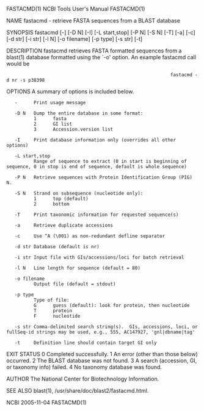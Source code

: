 FASTACMD(1)                                                  NCBI Tools User's Manual                                                  FASTACMD(1)

NAME
       fastacmd - retrieve FASTA sequences from a BLAST database

SYNOPSIS
       fastacmd [-] [-D N] [-I] [-L start,stop] [-P N] [-S N] [-T] [-a] [-c] [-d str] [-i str] [-l N] [-o filename] [-p type] [-s str] [-t]

DESCRIPTION
       fastacmd retrieves FASTA formatted sequences from a blast(1) database formatted using the `-o' option.  An example fastacmd call would be

                                                                fastacmd -d nr -s p38398

OPTIONS
       A summary of options is included below.

       -      Print usage message

       -D N   Dump the entire database in some format:
              1      fasta
              2      GI list
              3      Accession.version list

       -I     Print database information only (overrides all other options)

       -L start,stop
              Range of sequence to extract (0 in start is beginning of sequence, 0 in stop is end of sequence, default is whole sequence)

       -P N   Retrieve sequences with Protein Identification Group (PIG) N.

       -S N   Strand on subsequence (nucleotide only):
              1      top (default)
              2      bottom

       -T     Print taxonomic information for requested sequence(s)

       -a     Retrieve duplicate accessions

       -c     Use ^A (\001) as non-redundant defline separator

       -d str Database (default is nr)

       -i str Input file with GIs/accessions/loci for batch retrieval

       -l N   Line length for sequence (default = 80)

       -o filename
              Output file (default = stdout)

       -p type
              Type of file:
              G      guess (default): look for protein, then nucleotide
              T      protein
              F      nucleotide

       -s str Comma-delimited search string(s).  GIs, accessions, loci, or fullSeq-id strings may be used, e.g., 555, AC147927, 'gnl|dbname|tag'

       -t     Definition line should contain target GI only

EXIT STATUS
              0      Completed successfully.
              1      An error (other than those below) occurred.
              2      The BLAST database was not found.
              3      A search (accession, GI, or taxonomy info) failed.
              4      No taxonomy database was found.

AUTHOR
       The National Center for Biotechnology Information.

SEE ALSO
       blast(1), /usr/share/doc/blast2/fastacmd.html.

NCBI                                                                2005-11-04                                                         FASTACMD(1)
